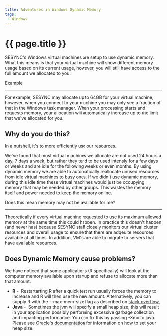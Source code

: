 ```yaml
---
title: Adventures in Windows Dynamic Memory
tags:
 - Windows
---
```


# {{ page.title }}

SESYNC's Windows virtual machines are setup to use dynamic memory. What this means is that your virtual machine will
show different memory usage based on its current usage, however, you will still have access to the full amount we allocated to you.  

Example  

----------

For example, SESYNC may allocate up to 64GB for your virtual machine, however, when you connect
to your machine you may only see a fraction of that in the Windows task manager.
When your processing starts and requests memory, your allocation will automatically increase up to the
limit that we've allocated for you.  

Why do you do this?
-------------------

In a nutshell, it's to more efficiently use our resources.

We've found that most virtual machines we allocate are not used 24 hours a day, 7 days a week,
but rather they tend to be used intensly for a few days or weeks and are idle for the following
weeks or even months. By using dynamic memory we are able to automatically reallocate unused resources
from idle virtual machines to busy ones. If we didn't use dynamic memory, during this idle time these
virtual machines would just be occupying memory that may be needed by other groups. This wastes the memory
itself and power needed to keep the memory online.

Does this mean memory may not be available for me?  

-----------------------------------------------------

Theoretically if every virtual machine requested to use its maximum allowed memory at the same time this could happen.
In practice this doesn't happen (and never has) because SESYNC staff closely monitors our virtual cluster resources and
overall usage to ensure that there are adqeuite resources available at all times. In addition, VM's are able to migrate
to servers that have available resources.  

Does Dynamic Memory cause problems?
-----------------------------------

We have noticed that some applications (R specifically) will look at the computer memory available upon startup and refuse
to allocate more than that amount.

*   **R** -  Restartarting R after a quick test run usually forces the memory to increase and R will then use the new amount.
Alternatively, you can supply R with the --max-mem-size flag as described on [stack overflow.](http://stackoverflow.com/questions/1395229/increasing-the-memory-available-to-r-processes)
*   **Java** -  Sometimes the jvm will specify a small heap size, this will result in your application possibly performing
excessive garbage collection and impacting performance. You can fix this by passing -Xmx to java.
Please see [Oracle's documentation](http://docs.oracle.com/cd/E15523_01/web.1111/e13814/jvm_tuning.htm#PERFM159) for information on how to set your heap size.
